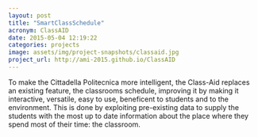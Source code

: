 ```yaml
---
layout: post
title: "SmartClassSchedule"
acronym: ClassAID
date: 2015-05-04 12:19:22
categories: projects
image: assets/img/project-snapshots/classaid.jpg
project_url: http://ami-2015.github.io/ClassAID
---
```


To make the Cittadella Politecnica more intelligent, the Class-Aid replaces an existing feature, the classrooms schedule, improving it by making it interactive, versatile, easy to use, beneficent to students and to the environment. This is done by exploiting pre-existing data to supply the students with the most up to date information about the place where they spend most of their time: the classroom.
